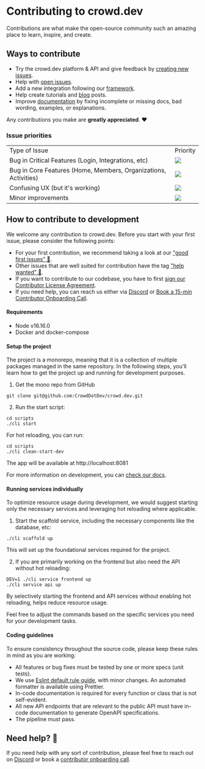 # Contributing to crowd.dev

Contributions are what make the open-source community such an amazing place to learn, inspire, and create.

## Ways to contribute

- Try the crowd.dev platform & API and give feedback by [creating new issues](https://github.com/CrowdDotDev/crowd.dev/issues/new/choose).
- Help with [open issues](https://github.com/CrowdDotDev/crowd.dev/issues).
- Add a new integration following our [framework](https://docs.crowd.dev/docs/integration-framework).
- Help create tutorials and [blog](https://www.crowd.dev/blog) posts.
- Improve [documentation](https://docs.crowd.dev/docs) by fixing incomplete or missing docs, bad wording, examples, or explanations.

Any contributions you make are **greatly appreciated**. ❤️

### Issue priorities

<table>
  <tr>
    <td>
      Type of Issue
    </td>
    <td>
      Priority
    </td>
  </tr>
   <tr>
    <td>
      Bug in Critical Features (Login, Integrations, etc)
    </td>
    <td>
      <a href="https://github.com/calcom/cal.com/issues?q=is:issue+is:open+sort:updated-desc+label:Urgent">
        <img src="https://img.shields.io/badge/-Urgent-red">
      </a>
    </td>
  </tr>
  <tr>
    <td>
      Bug in Core Features (Home, Members, Organizations, Activities)
    </td>
    <td>
      <a href="https://github.com/calcom/cal.com/issues?q=is:issue+is:open+sort:updated-desc+label:%22High+priority%22">
        <img src="https://img.shields.io/badge/-High%20Priority-orange">
      </a>
    </td>
  </tr>
  <tr>
    <td>
      Confusing UX (but it's working)
    </td>
    <td>
      <a href="https://github.com/calcom/cal.com/issues?q=is:issue+is:open+sort:updated-desc+label:%22Medium+priority%22">
        <img src="https://img.shields.io/badge/-Medium%20Priority-yellow">
      </a>
    </td>
  </tr>
  <tr>
    <td>
      Minor improvements
    </td>
    <td>
      <a href="https://github.com/calcom/cal.com/issues?q=is:issue+is:open+sort:updated-desc+label:%22Low+priority%22">
        <img src="https://img.shields.io/badge/-Low%20Priority-green">
      </a>
    </td>
  </tr>
</table>


## How to contribute to development

We welcome any contribution to crowd.dev. Before you start with your first issue, please consider the following points:

- For your first contribution, we recommend taking a look at our ["good first issues" 🥂](https://github.com/CrowdDotDev/crowd.dev/issues?q=is%3Aissue+is%3Aopen+label%3A%22good+first+issue+%F0%9F%A5%82%22).
- Other issues that are well suited for contribution have the tag ["help wanted" 🙏](https://github.com/CrowdDotDev/crowd.dev/labels/help%20wanted%20%F0%9F%99%8F).
- If you want to contribute to our codebase, you have to first [sign our Contributor License Agreement](https://cla-assistant.io/CrowdDotDev/crowd.dev).
- If you need help, you can reach us either via [Discord](http://crowd.dev/discord) or [Book a 15-min Contributor Onboarding Call](https://cal.com/team/CrowdDotDev/contributor-onboarding?duration=15).

#### Requirements

- Node v16.16.0
- Docker and docker-compose


#### Setup the project

The project is a monorepo, meaning that it is a collection of multiple packages managed in the same repository. In the following steps, you'll learn how to get the project up and running for development purposes.

1. Get the mono repo from GitHub

```shell
git clone git@github.com:CrowdDotDev/crowd.dev.git
```

2. Run the start script:

```shell
cd scripts
./cli start
```

For hot reloading, you can run:
```shell
cd scripts
./cli clean-start-dev
```

The app will be available at http://localhost:8081

For more information on development, you can <a href="https://docs.crowd.dev/docs/docker-compose-single-machine-development-with-docker-images">check our docs</a>.

#### Running services individually

To optimize resource usage during development, we would suggest starting only the necessary services and leveraging hot reloading where applicable. 

1. Start the scaffold service, including the necessary components like the database, etc:

```shell
./cli scaffold up 
```

This will set up the foundational services required for the project.

2. If you are primarily working on the frontend but also need the API without hot reloading:


```shell
DEV=1 ./cli service frontend up
./cli service api up
```

By selectively starting the frontend and API services without enabling hot reloading, helps reduce resource usage. 

Feel free to adjust the commands based on the specific services you need for your development tasks.

#### Coding guidelines

To ensure consistency throughout the source code, please keep these rules in mind as you are working:

- All features or bug fixes must be tested by one or more specs (unit tests).
- We use [Eslint default rule guide](https://eslint.org/docs/rules/), with minor changes. An automated formatter is available using Prettier.
- In-code documentation is required for every function or class that is not self-evident.  
- All new API endpoints that are relevant to the public API must have in-code documentation to generate OpenAPI specifications.  
- The pipeline must pass.


## Need help? 🛟

If you need help with any sort of contribution, please feel free to reach out on [Discord](https://go.crowd.dev/discord) or book a [contributor onboarding call](https://cal.com/team/CrowdDotDev/contributor-onboarding?duration=15).

